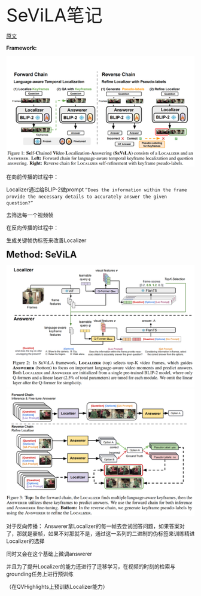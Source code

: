 <font size=8>SeViLA笔记</font>

[原文](https://proceedings.neurips.cc/paper_files/paper/2023/file/f22a9af8dbb348952b08bd58d4734b50-Paper-Conference.pdf)



**Framework:**

<img src="../论文阅读笔记/img/SeViLA(1).png" alt="SeViLA(1)" style="zoom:50%;" />



在向前传播的过程中：

Localizer通过给BLIP-2做prompt `“Does the information within the frame provide the necessary details to accurately answer the given question?”`

去筛选每一个视频帧



在反向传播的过程中：

生成关键帧伪标签来改善Localizer



<font size=5>**Method: SeViLA**</font>

<img src="../论文阅读笔记/img/SeViLA(2).png" alt="SeViLA(2)" style="zoom:50%;" />

<img src="../论文阅读笔记/img/SeViLA(3).png" alt="SeViLA(3)" style="zoom:50%;" />

对于反向传播：
Answerer拿Localizer的每一帧去尝试回答问题，如果答案对了，那就是豪帧，如果不对那就不是，通过这一系列的二进制的伪标签来训练精进Localizer的选择

同时又会在这个基础上微调answerer

并且为了提升Localizer的能力还进行了迁移学习，在视频的时刻的检索与grounding任务上进行预训练

（在QVHighlights上预训练Localizer能力）
